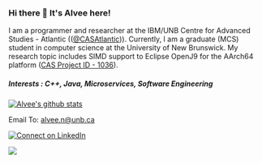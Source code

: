 ### Hi there 👋 It's Alvee here!

I am a programmer and researcher at the IBM/UNB Centre for Advanced Studies - Atlantic (([@CASAtlantic](https://github.com/CAS-Atlantic))). Currently, I am a graduate (MCS) student in computer science at the University of New Brunswick. My research topic includes SIMD support to Eclipse OpenJ9 for the AArch64 platform ([CAS Project ID - 1036](https://www-01.ibm.com/ibm/cas/canada/projects?projectId=1035)).

##### Interests : C++, Java, Microservices, Software Engineering

[![Alvee's github stats](https://github-readme-stats.vercel.app/api?username=alvee-unb&hide=stars&show_icons=true&theme=dark)](https://github.com/anuraghazra/github-readme-stats)

Email To: <a href='mailto:alvee.n@unb.ca'>alvee.n@unb.ca</a>

[![Connect on LinkedIn](https://img.shields.io/badge/linkedin-%230077B5.svg?&style=for-the-badge&logo=linkedin&logoColor=white)](https://www.linkedin.com/in/md-alvee-noor)

<a href="#"><img src="https://badges.pufler.dev/visits/alvee-unb/alvee-unb"></a>



<!--
**alvee-unb/alvee-unb** is a ✨ _special_ ✨ repository because its `README.md` (this file) appears on your GitHub profile.

Here are some ideas to get you started:

- 🔭 I’m currently working on ...
- 🌱 I’m currently learning ...
- 👯 I’m looking to collaborate on ...
- 🤔 I’m looking for help with ...
- 💬 Ask me about ...
- 📫 How to reach me: ...
- 😄 Pronouns: ...
- ⚡ Fun fact: ...
-->

